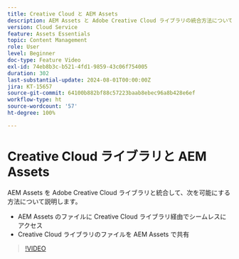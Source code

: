```yaml
---
title: Creative Cloud と AEM Assets
description: AEM Assets と Adobe Creative Cloud ライブラリの統合方法について説明します。
version: Cloud Service
feature: Assets Essentials
topic: Content Management
role: User
level: Beginner
doc-type: Feature Video
exl-id: 74eb8b3c-b521-4fd1-9859-43c06f754005
duration: 302
last-substantial-update: 2024-08-01T00:00:00Z
jira: KT-15657
source-git-commit: 64100b882bf88c57223baab8ebec96a8b428e6ef
workflow-type: ht
source-wordcount: '57'
ht-degree: 100%

---
```



# Creative Cloud ライブラリと AEM Assets

AEM Assets を Adobe Creative Cloud ライブラリと統合して、次を可能にする方法について説明します。

+ AEM Assets のファイルに Creative Cloud ライブラリ経由でシームレスにアクセス
+ Creative Cloud ライブラリのファイルを AEM Assets で共有

>[!VIDEO](https://video.tv.adobe.com/v/3432401?quality=12&learn=on)
